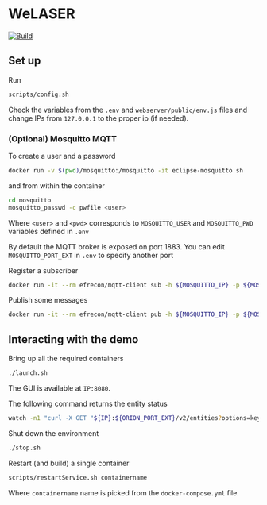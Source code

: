 # WeLASER

[![Build](https://github.com/w4bo/welaser/actions/workflows/build.yml/badge.svg)](https://github.com/w4bo/welaser/actions/workflows/build.yml)

## Set up

Run

```sh
scripts/config.sh
```

Check the variables from the `.env` and `webserver/public/env.js` files and change IPs from `127.0.0.1` to the proper ip (if needed).

### (Optional) Mosquitto MQTT

To create a user and a password
```sh
docker run -v $(pwd)/mosquitto:/mosquitto -it eclipse-mosquitto sh
```
and from within the container
```sh
cd mosquitto
mosquitto_passwd -c pwfile <user>
```
Where `<user>` and `<pwd>` corresponds to `MOSQUITTO_USER` and `MOSQUITTO_PWD` variables defined in `.env`

By default the MQTT broker is exposed on port 1883.
You can edit `MOSQUITTO_PORT_EXT` in `.env` to specify another port

Register a subscriber
```sh
docker run -it --rm efrecon/mqtt-client sub -h ${MOSQUITTO_IP} -p ${MOSQUITTO_PORT_EXT} -t "foo" -u ${MOSQUITTO_USER} -P ${MOSQUITTO_PWD}
```

Publish some messages
```sh
docker run -it --rm efrecon/mqtt-client pub -h ${MOSQUITTO_IP} -p ${MOSQUITTO_PORT_EXT} -t "foo" -m "bar" -u ${MOSQUITTO_USER} -P ${MOSQUITTO_PWD}
```

## Interacting with the demo

Bring up all the required containers

```sh
./launch.sh
```

The GUI is available at `IP:8080`.

The following command returns the entity status

```sh
watch -n1 "curl -X GET "${IP}:${ORION_PORT_EXT}/v2/entities?options=keyValues&limit=1000" -H "fiware-service: ${FIWARE_SERVICE}" -H "fiware-servicepath: ${FIWARE_SERVICEPATH}" | python -m json.tool"
```

Shut down the environment

```sh
./stop.sh
``` 

Restart (and build) a single container

```sh
scripts/restartService.sh containername
``` 
Where `containername` name is picked from the `docker-compose.yml` file.
